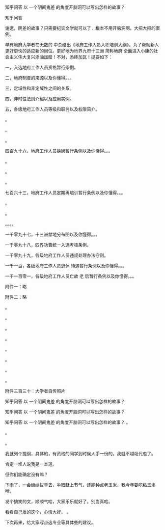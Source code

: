  
 知乎问答 以 一个阴间鬼差 的角度开脑洞可以写出怎样的故事？ 
 
 
 
 
 
 知乎问答 
 
 

 

 谢邀，阴差的故事？只需要纪实文学就可以了，根本不用开脑洞啊。大把大把的案例。

 

 早有地府大学者在无数的 中总结出《地府工作人员入职培训大纲》。为了帮助新人更好更快的适应新的岗位。更好地为地界九府十三洲 简称地府 全面进入小康的社会主义伟大复兴添油加醋！不对，添砖加瓦！提要如下：

 

 一，入选地府工作人员资格暂行条例。

 

 二，地府制度的来源以及你懂得。。。

 

 三，定域性和非定域性之间的关系。

 

 四，非时性法则介绍以及应用实例。

 

 五，各级地府工作人员等级和职务以及权限简介。

 。

 。

 。

 四百九十六，地府工作人员换岗暂行条例以及你懂得。。。

 。

 。

 。

 七百六十三，地府工作人员定期再培训暂行条例以及你懂得。。。

 

 。

 。

 。。。。

 一千零九十七，十三洲禁地分布图以及你懂得。。。

 

 一千零九十八，四界功曹统一入选考核条例。

 

 一千零九十九，各级地府工作人员违规处理办法守则。

 

 一千一百，各级地府工作人员退休 待遇暂行条例以及你懂得。。。

 

 一千一百零一，各级地府工作人员亡故 老 后暂行条例以及你懂得。。。

 附件一：略

 附件二：略

 。

 。

 。

 。

 。

 。

 。

 。

 

 附件三百三十：大学者自传照片

 

 知乎问答 以 一个阴间鬼差 的角度开脑洞可以写出怎样的故事？ 

 

 

 

 

 知乎问答 以 一个阴间鬼差 的角度开脑洞可以写出怎样的故事？ 

 

 知乎问答 以 一个阴间鬼差 的角度开脑洞可以写出怎样的故事？ 。

 。

 。

 

 

 

 我就列个提纲，具体的，有资格的同学到时候人手一份的。我就不越俎代庖了。 

 

 肯定一堆人说我是一本道。 

 

 但你们能确定没有嘛？

 

 

 

 

 

 

 下雨了，一会继续拔草去，争取赶上节气，还能种点老玉米，我今年要吃粘玉米哈。 

 

 发个搞笑的文，顺顺气哈，大家乐乐就好了。别当真哈。

 

 看看自己发的这个，心情大好。 。

 

 下次再来，给大家写点选专业等具体些的建议。

 

 